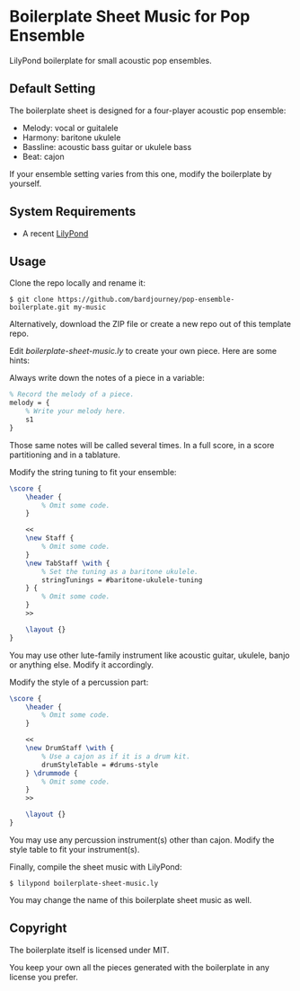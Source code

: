 # Boilerplate Sheet Music for Pop Ensemble

LilyPond boilerplate for small acoustic pop ensembles.

## Default Setting

The boilerplate sheet is designed for a four-player acoustic pop ensemble:

* Melody: vocal or guitalele
* Harmony: baritone ukulele
* Bassline: acoustic bass guitar or ukulele bass
* Beat: cajon

If your ensemble setting varies from this one, modify the boilerplate by yourself.

## System Requirements

* A recent [LilyPond](http://lilypond.org/)

## Usage

Clone the repo locally and rename it:

```shell
$ git clone https://github.com/bardjourney/pop-ensemble-boilerplate.git my-music
```

Alternatively, download the ZIP file or create a new repo out of this template repo.

Edit *boilerplate-sheet-music.ly* to create your own piece. Here are some hints:

Always write down the notes of a piece in a variable:

```latex
% Record the melody of a piece.
melody = {
    % Write your melody here.
    s1
}
```

Those same notes will be called several times. In a full score, in a score partitioning and in a tablature.

Modify the string tuning to fit your ensemble:

```latex
\score {    
    \header {
        % Omit some code.
    }

    <<
    \new Staff {
        % Omit some code.
    }
    \new TabStaff \with {
        % Set the tuning as a baritone ukulele.
        stringTunings = #baritone-ukulele-tuning
    } {
        % Omit some code.
    }
    >>

    \layout {}
}
```

You may use other lute-family instrument like acoustic guitar, ukulele, banjo or anything else. Modify it accordingly.

Modify the style of a percussion part:

```latex
\score {
    \header {
        % Omit some code.
    }

    <<
    \new DrumStaff \with {
        % Use a cajon as if it is a drum kit.
        drumStyleTable = #drums-style
    } \drummode {
        % Omit some code.
    }
    >>

    \layout {}
}
```

You may use any percussion instrument(s) other than cajon. Modify the style table to fit your instrument(s).

Finally, compile the sheet music with LilyPond:

```shell
$ lilypond boilerplate-sheet-music.ly
```

You may change the name of this boilerplate sheet music as well.

## Copyright

The boilerplate itself is licensed under MIT.

You keep your own all the pieces generated with the boilerplate in any license you prefer.

